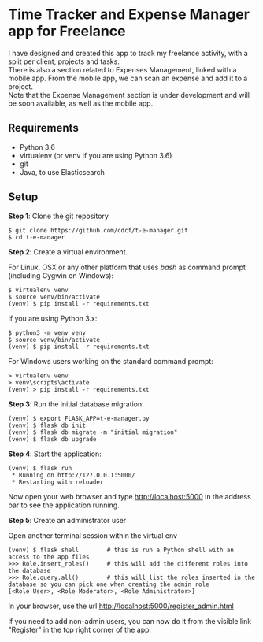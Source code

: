 Time Tracker and Expense Manager app for Freelance
==================================================

I have designed and created this app to track my freelance activity, with a split per client, projects and tasks.\
There is also a section related to Expenses Management, linked with a mobile app. From the mobile app, we can scan 
an expense and add it to a project.\
Note that the Expense Management section is under development and will be soon available, as well as the mobile app.

Requirements
------------

- Python 3.6
- virtualenv (or venv if you are using Python 3.6)
- git
- Java, to use Elasticsearch

Setup
-----

**Step 1**: Clone the git repository

    $ git clone https://github.com/cdcf/t-e-manager.git
    $ cd t-e-manager

**Step 2**: Create a virtual environment.

For Linux, OSX or any other platform that uses *bash* as command prompt (including Cygwin on Windows):

    $ virtualenv venv
    $ source venv/bin/activate
    (venv) $ pip install -r requirements.txt

If you are using Python 3.x:

    $ python3 -m venv venv
    $ source venv/bin/activate
    (venv) $ pip install -r requirements.txt

For Windows users working on the standard command prompt:

    > virtualenv venv
    > venv\scripts\activate
    (venv) > pip install -r requirements.txt

**Step 3**: Run the initial database migration:

    (venv) $ export FLASK_APP=t-e-manager.py
    (venv) $ flask db init
    (venv) $ flask db migrate -m "initial migration"
    (venv) $ flask db upgrade
     
**Step 4**: Start the application:

    (venv) $ flask run
     * Running on http://127.0.0.1:5000/
     * Restarting with reloader

Now open your web browser and type [http://localhost:5000](http://localhost:5000) in the address bar to see the
application running.

**Step 5**: Create an administrator user

Open another terminal session within the virtual env

    (venv) $ flask shell        # this is run a Python shell with an access to the app files
    >>> Role.insert_roles()     # this will add the different roles into the database
    >>> Role.query.all()        # this will list the roles inserted in the database so you can pick one when creating the admin role
    [<Role User>, <Role Moderator>, <Role Administrator>]

In your browser, use the url [http://localhost:5000/register_admin.html](http://localhost:5000/register_admin.html)



If you need to add non-admin users, you can now do it from the visible link "Register" in the top right corner of the app.

